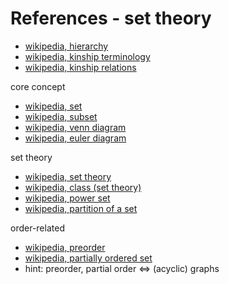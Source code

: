 
<!-- ======================================================================= -->
# References - set theory

* [wikipedia, hierarchy](https://en.wikipedia.org/wiki/Hierarchy)
* [wikipedia, kinship terminology](https://en.wikipedia.org/wiki/Kinship_terminology)
* [wikipedia, kinship relations](https://en.wikipedia.org/wiki/Kinship)

core concept

* [wikipedia, set](https://en.wikipedia.org/wiki/Set_%28mathematics%29)
* [wikipedia, subset](https://en.wikipedia.org/wiki/Subset)
* [wikipedia, venn diagram](https://en.wikipedia.org/wiki/Venn_diagram)
* [wikipedia, euler diagram](https://en.wikipedia.org/wiki/Euler_diagram)

set theory

* [wikipedia, set theory](https://en.wikipedia.org/wiki/Set_theory)
* [wikipedia, class (set theory)](https://en.wikipedia.org/wiki/Class_%28set_theory%29)
* [wikipedia, power set](https://en.wikipedia.org/wiki/Power_set)
* [wikipedia, partition of a set](https://en.wikipedia.org/wiki/Partition_of_a_set)

order-related

* [wikipedia, preorder](https://en.wikipedia.org/wiki/Preorder)
* [wikipedia, partially ordered set](https://en.wikipedia.org/wiki/Partially_ordered_set)
* hint: preorder, partial order <=> (acyclic) graphs
